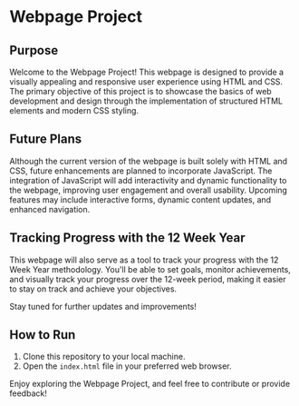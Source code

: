 # Webpage Project

## Purpose

Welcome to the Webpage Project! This webpage is designed to provide a visually appealing and responsive user experience using HTML and CSS. The primary objective of this project is to showcase the basics of web development and design through the implementation of structured HTML elements and modern CSS styling.

## Future Plans

Although the current version of the webpage is built solely with HTML and CSS, future enhancements are planned to incorporate JavaScript. The integration of JavaScript will add interactivity and dynamic functionality to the webpage, improving user engagement and overall usability. Upcoming features may include interactive forms, dynamic content updates, and enhanced navigation.

## Tracking Progress with the 12 Week Year

This webpage will also serve as a tool to track your progress with the 12 Week Year methodology. You'll be able to set goals, monitor achievements, and visually track your progress over the 12-week period, making it easier to stay on track and achieve your objectives.

Stay tuned for further updates and improvements!

## How to Run

1. Clone this repository to your local machine.
2. Open the `index.html` file in your preferred web browser.

Enjoy exploring the Webpage Project, and feel free to contribute or provide feedback!

